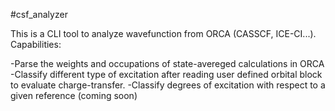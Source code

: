 #csf_analyzer

This is a CLI tool to analyze wavefunction from ORCA (CASSCF, ICE-CI...). Capabilities:

-Parse the weights and occupations of state-avereged calculations in ORCA
-Classify different type of excitation after reading user defined orbital block to evaluate charge-transfer.
-Classify degrees of excitation with respect to a given reference (coming soon)


